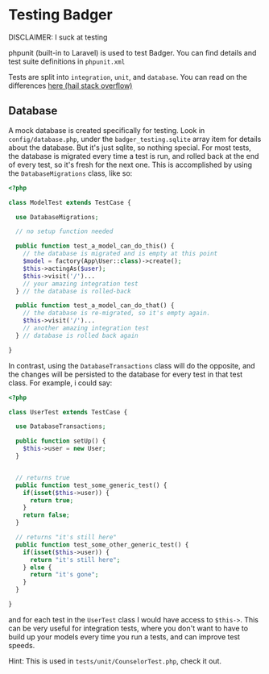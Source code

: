 # Testing Badger

DISCLAIMER: I suck at testing

phpunit (built-in to Laravel) is used to test Badger.
You can find details and test suite definitions in `phpunit.xml`

Tests are split into `integration`, `unit`, and `database`. You can read on the differences [here (hail stack overflow)](http://stackoverflow.com/questions/5357601/whats-the-difference-between-unit-tests-and-integration-tests)

## Database

A mock database is created specifically for testing. Look in `config/database.php`, under the `badger_testing.sqlite` array item for details about the database. But it's just sqlite, so nothing special.
For most tests, the database is migrated every time a test is run, and rolled back at the end of every test, so it's fresh for the next one. This is accomplished by using the `DatabaseMigrations` class, like so:
```php
<?php

class ModelTest extends TestCase {

  use DatabaseMigrations;

  // no setup function needed

  public function test_a_model_can_do_this() {
    // the database is migrated and is empty at this point
    $model = factory(App\User::class)->create();
    $this->actingAs($user);
    $this->visit('/')...
    // your amazing integration test
  } // the database is rolled-back

  public function test_a_model_can_do_that() {
    // the database is re-migrated, so it's empty again.
    $this->visit('/')...
    // another amazing integration test
  } // database is rolled back again

}
```
In contrast, using the `DatabaseTransactions` class will do the opposite, and the changes will be persisted to the database for every test in that test class. For example, i could say:
```php
<?php

class UserTest extends TestCase {

  use DatabaseTransactions;

  public function setUp() {
    $this->user = new User;
  }


  // returns true
  public function test_some_generic_test() {
    if(isset($this->user)) {
      return true;
    }
    return false;
  }

  // returns "it's still here"
  public function test_some_other_generic_test() {
    if(isset($this->user)) {
      return "it's still here";
    } else {
      return "it's gone";
    }
  }

}
```
and for each test in the `UserTest` class I would have access to `$this->`.
This can be very useful for integration tests, where you don't want to have to build up your models every time you run a tests, and can improve test speeds.

Hint: This is used in `tests/unit/CounselorTest.php`, check it out.
